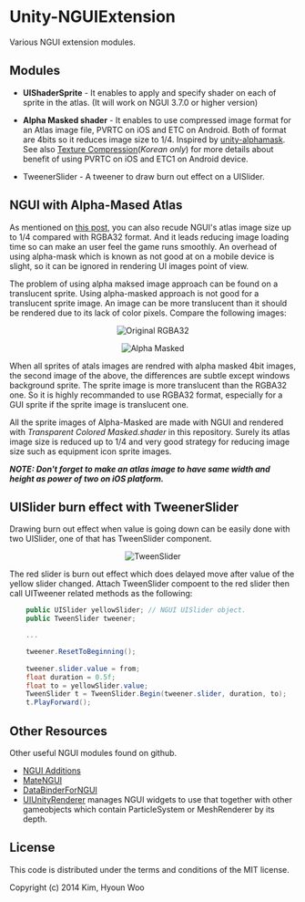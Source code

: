 Unity-NGUIExtension
===================

Various NGUI extension modules.

Modules
-------
* **UIShaderSprite** - It enables to apply and specify shader on each of sprite in the atlas. (It will work on NGUI 3.7.0 or higher version)

* **Alpha Masked shader** - It enables to use compressed image format for an Atlas image file, PVRTC on iOS and ETC on Android. Both of format are 4bits so it reduces image size to 1/4. Inspired by [unity-alphamask](https://github.com/keijiro/unity-alphamask). See also [Texture Compression](http://egloos.zum.com/littles/v/3439290)(*Korean only*) for more details about benefit of using PVRTC on iOS and ETC1 on Android device.

* TweenerSlider - A tweener to draw burn out effect on a UISlider.

NGUI with Alpha-Mased Atlas
----------------------------

As mentioned on [this post](https://github.com/keijiro/unity-alphamask), you can also recude NGUI's atlas image size up to 1/4 compared with RGBA32 format. And it leads reducing image loading time so can make an user feel the game runs smoothly. An overhead of using alpha-mask which is known as not good at on a mobile device is slight, so it can be ignored in rendering UI images point of view.

The problem of using alpha maksed image approach can be found on a translucent sprite. Using alpha-masked approach is not good for a translucent sprite image. An image can be more translucent than it should be rendered due to its lack of color pixels. Compare the following images:


<p align="center">
  <img src="https://github.com/kimsama/Unity-NGUIExtension/blob/master/Images/original.png?raw=true" alt="Original RGBA32"/>
</p>

<p align="center">
  <img src="https://github.com/kimsama/Unity-NGUIExtension/blob/master/Images/alpha-masked.png?raw=true" alt="Alpha Masked"/>
</p>


When all sprites of atals images are rendred with alpha masked 4bit images, the second image of the above, the differences are subtle except windows background sprite.  The sprite image is more translucent than the RGBA32 one. So it is highly recommanded to use RGBA32 format, especially for a GUI sprite if the sprite image is translucent one.

All the sprite images of Alpha-Masked are made with NGUI and rendered with *Transparent Colored Masked.shader* in this repository. Surely its atlas image size is reduced up to 1/4 and very good strategy for reducing image size such as equipment icon sprite images.

***NOTE: Don't forget to make an atlas image to have same width and height as power of two on iOS platform.*** 

UISlider burn effect with TweenerSlider
---------------------------------------

Drawing burn out effect when value is going down can be easily done with two UISlider, one of that has TweenSlider component.

<p align="center">
  <img src="https://github.com/kimsama/Unity-NGUIExtension/blob/master/Images/tweenslider.gif?raw=true" alt="TweenSlider"/>
</p>

The red slider is burn out effect which does delayed move after value of the yellow slider changed. Attach TweenSlider compoent to the red slider then call UITweener related methods as the following:

``` csharp
    public UISlider yellowSlider; // NGUI UISlider object.
    public TweenSlider tweener;

    ...

    tweener.ResetToBeginning();
        
    tweener.slider.value = from;
    float duration = 0.5f;
    float to = yellowSlider.value;
    TweenSlider t = TweenSlider.Begin(tweener.slider, duration, to);
    t.PlayForward();
```


Other Resources
---------------

Other useful NGUI modules found on github.

* [NGUI Additions](https://github.com/yeticrabgames/NGUIAdditions)
* [MateNGUI](https://github.com/ddionisio/MateNGUI)
* [DataBinderForNGUI](https://github.com/kyubuns/DataBinderForNGUI)
* [UIUnityRenderer](https://github.com/tarob19/UIUnityRenderer) manages NGUI widgets to use that together with other gameobjects which contain ParticleSystem or MeshRenderer by its depth.

License
-------

This code is distributed under the terms and conditions of the MIT license.

Copyright (c) 2014 Kim, Hyoun Woo
